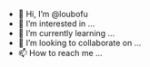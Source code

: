 - 👋 Hi, I’m @loubofu
- 👀 I’m interested in ...
- 🌱 I’m currently learning ...
- 💞️ I’m looking to collaborate on ...
- 📫 How to reach me ...

<!---
loubofu/loubofu is a ✨ special ✨ repository because its `README.md` (this file) appears on your GitHub profile.
You can click the Preview link to take a look at your changes.
--->
